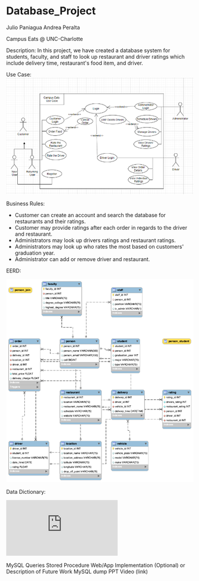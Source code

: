 # Database_Project
Julio Paniagua Andrea Peralta

Campus Eats @ UNC-Charlotte

Description:
In this project, we have created a database system for students, faculty, and staff to look up restaurant and driver ratings which include delivery time, restaurant's food item, and driver. 

Use Case:
![Use Case](https://github.com/jpaniag2/Database_Project/blob/main/Use%20Case%20-%20%20Database%20Project.PNG)

Business Rules:
- Customer can create an account and search the database for restaurants and their ratings.
- Customer may provide ratings after each order in regards to the driver and restaurant. 
- Administrators may look up drivers ratings and restaurant ratings. 
- Administrators may look up who rates the most based on customers' graduation year.
- Administrator can add or remove driver and restaurant.

EERD:

![EERD](https://github.com/jpaniag2/Database_Project/blob/main/Campus_Eats_EERD.png)

Data Dictionary:

![Data Dictionary](https://github.com/jpaniag2/Database_Project/blob/main/Schema%20Report%20for%20database_%20campus_eats_fall2020.pdf)


MySQL Queries
Stored Procedure
Web/App Implementation (Optional) or Description of Future Work
MySQL dump
PPT Video (link)
